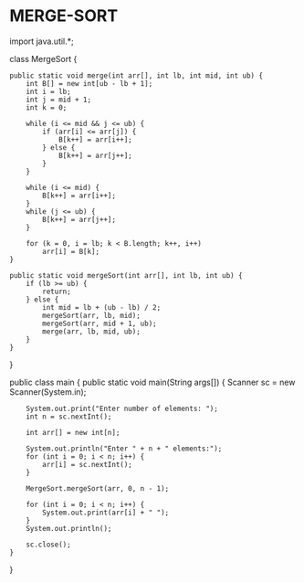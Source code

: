 # MERGE-SORT
import java.util.*;

class MergeSort {

    public static void merge(int arr[], int lb, int mid, int ub) {
        int B[] = new int[ub - lb + 1];
        int i = lb;
        int j = mid + 1;
        int k = 0;

        while (i <= mid && j <= ub) {
            if (arr[i] <= arr[j]) {
                B[k++] = arr[i++];
            } else {
                B[k++] = arr[j++];
            }
        }

        while (i <= mid) {
            B[k++] = arr[i++];
        }
        while (j <= ub) {
            B[k++] = arr[j++];
        }

        for (k = 0, i = lb; k < B.length; k++, i++)
            arr[i] = B[k];
    }

    public static void mergeSort(int arr[], int lb, int ub) {
        if (lb >= ub) {
            return;
        } else {
            int mid = lb + (ub - lb) / 2;
            mergeSort(arr, lb, mid);
            mergeSort(arr, mid + 1, ub);
            merge(arr, lb, mid, ub);
        }
    }

}

public class main {
    public static void main(String args[]) {
        Scanner sc = new Scanner(System.in);

        System.out.print("Enter number of elements: ");
        int n = sc.nextInt();

        int arr[] = new int[n];

        System.out.println("Enter " + n + " elements:");
        for (int i = 0; i < n; i++) {
            arr[i] = sc.nextInt();
        }

        MergeSort.mergeSort(arr, 0, n - 1);

        for (int i = 0; i < n; i++) {
            System.out.print(arr[i] + " ");
        }
        System.out.println();

        sc.close();
    }
}
